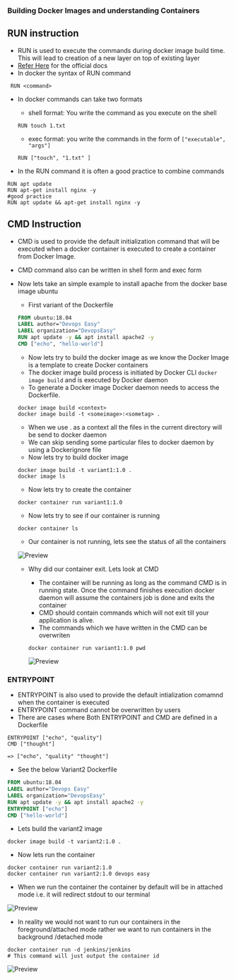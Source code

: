 ### Building Docker Images and understanding Containers

## RUN instruction
* RUN is used to execute the commands during docker image build time. This will lead to creation of a new layer on top of existing layer
* [Refer Here](https://docs.docker.com/engine/reference/builder/#run) for the official docs
* In docker the syntax of RUN command

```
 RUN <command> 
 ```
* In docker commands can take two formats
     * shell format: You write the command as you execute on the shell

     ```
     RUN touch 1.txt
     ```

     * exec format: you write the commands in the form of  ``` ["executable", "args"] ```

     ```
     RUN ["touch", "1.txt" ]
     ```

* In the RUN command it is often a good practice to combine commands

```
RUN apt update
RUN apt-get install nginx -y
#good practice
RUN apt update && apt-get install nginx -y
```

## CMD Instruction
* CMD is used to provide the default initialization command that will be executed when a docker container is executed to create a container from Docker Image.
* CMD command also can be written in shell form and exec form
* Now lets take an simple example to install apache from the docker base image ubuntu
    * First variant of the Dockerfile
    
    ```Dockerfile
    FROM ubuntu:18.04
    LABEL author="Devops Easy"
    LABEL organization="DevopsEasy"
    RUN apt update -y && apt install apache2 -y
    CMD ["echo", "hello-world"]
    ```
    * Now lets try to build the docker image as we know the Docker Image is a template to create Docker containers
    * The docker image build process is initiated by Docker CLI ``` docker image build ``` and is executed by Docker daemon
    * To generate a Docker image Docker daemon needs to access the Dockerfile.

    ```
    docker image build <context>
    docker image build -t <someimage>:<sometag> .
    ```
    * When we use . as a context all the files in the current directory will be send to docker daemon
    * We can skip sending some particular files to docker daemon by using a Dockerignore file
    * Now lets try to build docker image

    ```
    docker image build -t variant1:1.0 .
    docker image ls
    ```

    * Now lets try to create the container

    ```
    docker container run variant1:1.0
    ```

    * Now lets try to see if our container is running

    ```
    docker container ls
    ```




    * Our container is not running, lets see the status of all the containers

    ![Preview](./docker-container.png)

    * Why did our container exit. Lets look at CMD
        * The container will be running as long as the command CMD is in running state. Once the command finishes execution docker daemon will assume the containers job is done and exits the container
        * CMD should contain commands which will not exit till your application is alive.
        * The commands which we have written in the CMD can be overwriten

        ```
        docker container run variant1:1.0 pwd
        ```
        ![Preview](./docker-container.png)

### ENTRYPOINT

* ENTRYPOINT is also used to provide the default intialization comamnd when the container is executed
* ENTRYPOINT command cannot be overwritten by users
* There are cases where Both ENTRYPOINT and CMD are defined in a Dockerfile

```
ENTRYPOINT ["echo", "quality"]
CMD ["thought"]

=> ["echo", "quality" "thought"]
```
* See the below Variant2 Dockerfile

```Dockerfile
FROM ubuntu:18.04
LABEL author="Devops Easy"
LABEL organization="DevopsEasy"
RUN apt update -y && apt install apache2 -y
ENTRYPOINT ["echo"]
CMD ["hello-world"]
```
* Lets build the variant2 image

```
docker image build -t variant2:1.0 .
```
* Now lets run the container

```
docker container run variant2:1.0
docker container run variant2:1.0 devops easy
```

* When we run the container the container by default will be in attached mode i.e. it will redirect stdout to our terminal

![Preview](./docker-container2.png)

* In reality we would not want to run our containers in the foreground/attached mode rather we want to run containers in the background /detached mode

```
docker container run -d jenkins/jenkins
# This command will just output the container id
```
![Preview](./docker-container3.png)

